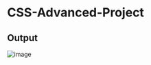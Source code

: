 # CSS-Advanced-Project
## Output
![image](https://github.com/SarankumarJ/CSS-Advanced-Project/assets/94778101/2dacf082-a3fe-4527-9172-6f636a0e98c0)
